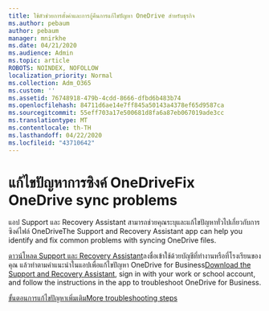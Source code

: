 ```yaml
---
title: ใช้ตัวช่วยการตั้งค่าและการกู้คืนการแก้ไขปัญหา OneDrive สําหรับธุรกิจ
ms.author: pebaum
author: pebaum
manager: mnirkhe
ms.date: 04/21/2020
ms.audience: Admin
ms.topic: article
ROBOTS: NOINDEX, NOFOLLOW
localization_priority: Normal
ms.collection: Adm_O365
ms.custom: ''
ms.assetid: 76748918-479b-4cdd-8666-dfbd6b483b74
ms.openlocfilehash: 84711d6ae14e7ff845a50143a4378ef65d9587ca
ms.sourcegitcommit: 55eff703a17e500681d8fa6a87eb067019ade3cc
ms.translationtype: MT
ms.contentlocale: th-TH
ms.lasthandoff: 04/22/2020
ms.locfileid: "43710642"
---
```

# <a name="fix-onedrive-sync-problems"></a><span data-ttu-id="6b6e4-102">แก้ไขปัญหาการซิงค์ OneDrive</span><span class="sxs-lookup"><span data-stu-id="6b6e4-102">Fix OneDrive sync problems</span></span>

<span data-ttu-id="6b6e4-103">แอป Support และ Recovery Assistant สามารถช่วยคุณระบุและแก้ไขปัญหาทั่วไปเกี่ยวกับการซิงค์ไฟล์ OneDrive</span><span class="sxs-lookup"><span data-stu-id="6b6e4-103">The Support and Recovery Assistant app can help you identify and fix common problems with syncing OneDrive files.</span></span> 
  
<span data-ttu-id="6b6e4-104">[ดาวน์โหลด Support และ Recovery Assistant](https://aka.ms/sara)ลงชื่อเข้าใช้ด้วยบัญชีที่ทํางานหรือที่โรงเรียนของคุณ แล้วทําตามคําแนะนําในแอปเพื่อแก้ไขปัญหา OneDrive for Business</span><span class="sxs-lookup"><span data-stu-id="6b6e4-104">[Download the Support and Recovery Assistant](https://aka.ms/sara), sign in with your work or school account, and follow the instructions in the app to troubleshoot OneDrive for Business.</span></span> 
  
[<span data-ttu-id="6b6e4-105">ขั้นตอนการแก้ไขปัญหาเพิ่มเติม</span><span class="sxs-lookup"><span data-stu-id="6b6e4-105">More troubleshooting steps</span></span>](https://go.microsoft.com/fwlink/?linkid=872097)
  

